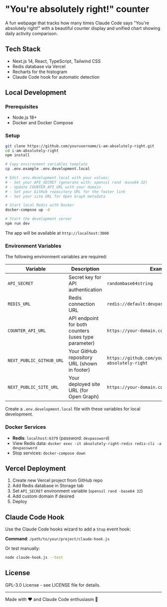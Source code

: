 # "You're absolutely right!" counter

A fun webpage that tracks how many times Claude Code says "You're absolutely right!" with a beautiful counter display and unified chart showing daily activity comparison.

## Tech Stack

- Next.js 14, React, TypeScript, Tailwind CSS
- Redis database via Vercel
- Recharts for the histogram
- Claude Code hook for automatic detection

## Local Development

### Prerequisites
- Node.js 18+ 
- Docker and Docker Compose

### Setup

```bash
git clone https://github.com/yourusername/i-am-absolutely-right.git
cd i-am-absolutely-right
npm install

# Copy environment variables template
cp .env.example .env.development.local

# Edit .env.development.local with your values:
# - Set your API_SECRET (generate with: openssl rand -base64 32)
# - Update COUNTER_API_URL with your domain
# - Set your GitHub repository URL for the footer link
# - Set your site URL for Open Graph metadata

# Start local Redis with Docker
docker-compose up -d

# Start the development server
npm run dev
```

The app will be available at `http://localhost:3000`

### Environment Variables

The following environment variables are required:

| Variable | Description | Example |
|----------|-------------|---------|
| `API_SECRET` | Secret key for API authentication | `randombase64string` |
| `REDIS_URL` | Redis connection URL | `redis://default:devpassword@localhost:6379` |
| `COUNTER_API_URL` | API endpoint for both counters (uses type parameter) | `https://your-domain.com/api/increment` |
| `NEXT_PUBLIC_GITHUB_URL` | Your GitHub repository URL (shown in footer) | `https://github.com/yourusername/i-am-absolutely-right` |
| `NEXT_PUBLIC_SITE_URL` | Your deployed site URL (for Open Graph) | `https://your-domain.com` |

Create a `.env.development.local` file with these variables for local development.

### Docker Services

- **Redis**: `localhost:6379` (password: `devpassword`)
- View Redis data: `docker exec -it absolutely-right-redis redis-cli -a devpassword`
- Stop services: `docker-compose down`

## Vercel Deployment

1. Create new Vercel project from GitHub repo
2. Add Redis database in Storage tab
3. Set `API_SECRET` environment variable (`openssl rand -base64 32`)
4. Add custom domain if desired
5. Deploy

## Claude Code Hook

Use the Claude Code hooks wizard to add a `Stop` event hook:

**Command**: `/path/to/your/project/claude-hook.js`

Or test manually:
```bash
node claude-hook.js --test
```

## License

GPL-3.0 License - see LICENSE file for details.

---

Made with ❤️ and Claude Code enthusiasm 🤖
